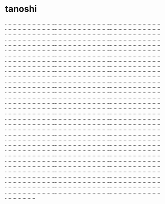 # tanoshi
....................................................................................................................................................................................................................................................................................................................................................................................................................................................................................................................................................................................................................................................................................................................................................................................................................................................................................................................................................................................................................................................................................................................................................................................................................................................................................................................................................................................................................................................................................................................................................................................................................................................................................................................................................................................................................................................................................................................................................................................................................................................................................................................................................................................................................................................................................................................................................................................................................................................................................................................................................................................................................................................................................................................................................................................................................................................................................................................................................................................................................................................................................................................................................................................................................................................................................................................................................................................................................................................................................................................................................................................................................................................................................................................................................................................................................................................................................................................................................................................................................................................................................................................................................................................................................................................................................
